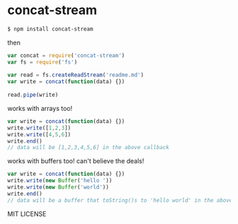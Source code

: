 # concat-stream

```sh
$ npm install concat-stream
```

then

```js
var concat = require('concat-stream')
var fs = require('fs')
    
var read = fs.createReadStream('readme.md')
var write = concat(function(data) {})
    
read.pipe(write)
```

works with arrays too!

```js
var write = concat(function(data) {})
write.write([1,2,3])
write.write([4,5,6])
write.end()
// data will be [1,2,3,4,5,6] in the above callback
```

works with buffers too! can't believe the deals!

```js
var write = concat(function(data) {})
write.write(new Buffer('hello '))
write.write(new Buffer('world'))
write.end()
// data will be a buffer that toString()s to 'hello world' in the above callback
```    

MIT LICENSE